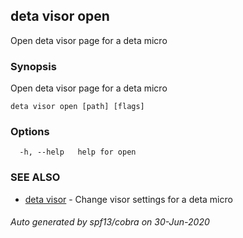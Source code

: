 ## deta visor open

Open deta visor page for a deta micro

### Synopsis

Open deta visor page for a deta micro

```
deta visor open [path] [flags]
```

### Options

```
  -h, --help   help for open
```

### SEE ALSO

* [deta visor](deta_visor.md)	 - Change visor settings for a deta micro

###### Auto generated by spf13/cobra on 30-Jun-2020
